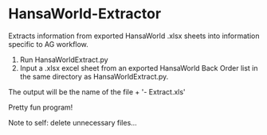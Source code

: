 # HansaWorld-Extractor

Extracts information from exported HansaWorld .xlsx sheets into information specific to AG workflow.

1. Run HansaWorldExtract.py
2. Input a .xlsx excel sheet from an exported HansaWorld Back Order list in the same directory as HansaWorldExtract.py.

The output will be the name of the file  + '- Extract.xls'

Pretty fun program!

Note to self: delete unnecessary files...
